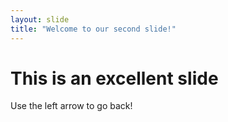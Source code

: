 ```yaml
---
layout: slide
title: "Welcome to our second slide!"
---
```

# This is an excellent slide
Use the left arrow to go back!
